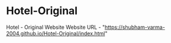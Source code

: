 # Hotel-Original
Hotel - Original Website
Website URL - "https://shubham-varma-2004.github.io/Hotel-Original/index.html"
